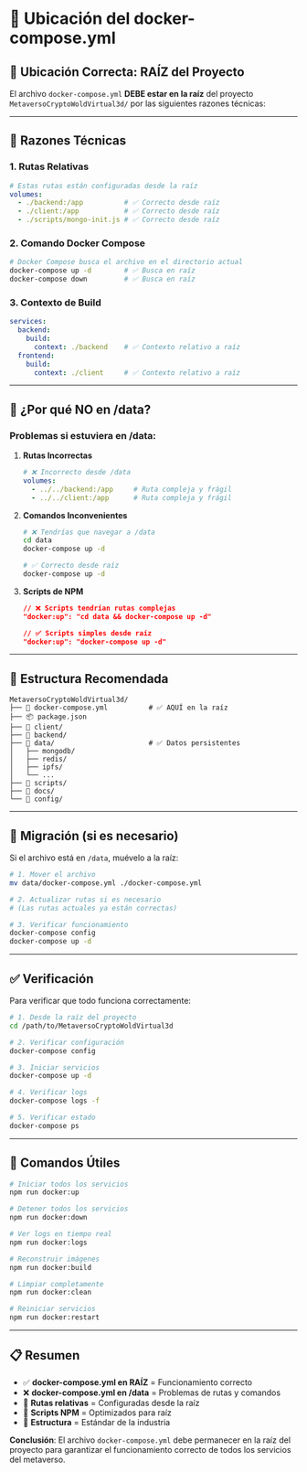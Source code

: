 # 🐳 Ubicación del docker-compose.yml

## 📍 **Ubicación Correcta: RAÍZ del Proyecto**

El archivo `docker-compose.yml` **DEBE estar en la raíz** del proyecto `MetaversoCryptoWoldVirtual3d/` por las siguientes razones técnicas:

---

## 🔧 **Razones Técnicas**

### **1. Rutas Relativas**
```yaml
# Estas rutas están configuradas desde la raíz
volumes:
  - ./backend:/app          # ✅ Correcto desde raíz
  - ./client:/app           # ✅ Correcto desde raíz
  - ./scripts/mongo-init.js # ✅ Correcto desde raíz
```

### **2. Comando Docker Compose**
```bash
# Docker Compose busca el archivo en el directorio actual
docker-compose up -d        # ✅ Busca en raíz
docker-compose down         # ✅ Busca en raíz
```

### **3. Contexto de Build**
```yaml
services:
  backend:
    build:
      context: ./backend    # ✅ Contexto relativo a raíz
  frontend:
    build:
      context: ./client     # ✅ Contexto relativo a raíz
```

---

## 🚫 **¿Por qué NO en /data?**

### **Problemas si estuviera en /data:**

1. **Rutas Incorrectas**
   ```yaml
   # ❌ Incorrecto desde /data
   volumes:
     - ../../backend:/app     # Ruta compleja y frágil
     - ../../client:/app      # Ruta compleja y frágil
   ```

2. **Comandos Inconvenientes**
   ```bash
   # ❌ Tendrías que navegar a /data
   cd data
   docker-compose up -d
   
   # ✅ Correcto desde raíz
   docker-compose up -d
   ```

3. **Scripts de NPM**
   ```json
   // ❌ Scripts tendrían rutas complejas
   "docker:up": "cd data && docker-compose up -d"
   
   // ✅ Scripts simples desde raíz
   "docker:up": "docker-compose up -d"
   ```

---

## 📁 **Estructura Recomendada**

```
MetaversoCryptoWoldVirtual3d/
├── 🐳 docker-compose.yml          # ✅ AQUÍ en la raíz
├── 📦 package.json
├── 📁 client/
├── 📁 backend/
├── 📁 data/                       # ✅ Datos persistentes
│   ├── mongodb/
│   ├── redis/
│   ├── ipfs/
│   └── ...
├── 📁 scripts/
├── 📁 docs/
└── 📁 config/
```

---

## 🔄 **Migración (si es necesario)**

Si el archivo está en `/data`, muévelo a la raíz:

```bash
# 1. Mover el archivo
mv data/docker-compose.yml ./docker-compose.yml

# 2. Actualizar rutas si es necesario
# (Las rutas actuales ya están correctas)

# 3. Verificar funcionamiento
docker-compose config
docker-compose up -d
```

---

## ✅ **Verificación**

Para verificar que todo funciona correctamente:

```bash
# 1. Desde la raíz del proyecto
cd /path/to/MetaversoCryptoWoldVirtual3d

# 2. Verificar configuración
docker-compose config

# 3. Iniciar servicios
docker-compose up -d

# 4. Verificar logs
docker-compose logs -f

# 5. Verificar estado
docker-compose ps
```

---

## 🎯 **Comandos Útiles**

```bash
# Iniciar todos los servicios
npm run docker:up

# Detener todos los servicios
npm run docker:down

# Ver logs en tiempo real
npm run docker:logs

# Reconstruir imágenes
npm run docker:build

# Limpiar completamente
npm run docker:clean

# Reiniciar servicios
npm run docker:restart
```

---

## 📋 **Resumen**

- ✅ **docker-compose.yml en RAÍZ** = Funcionamiento correcto
- ❌ **docker-compose.yml en /data** = Problemas de rutas y comandos
- 🔧 **Rutas relativas** = Configuradas desde la raíz
- 🚀 **Scripts NPM** = Optimizados para raíz
- 📁 **Estructura** = Estándar de la industria

**Conclusión**: El archivo `docker-compose.yml` debe permanecer en la raíz del proyecto para garantizar el funcionamiento correcto de todos los servicios del metaverso. 
